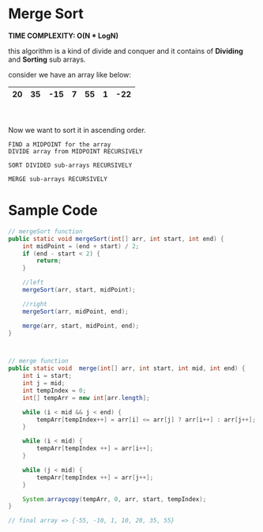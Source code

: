 # Merge Sort
**TIME COMPLEXITY: O(N * LogN)**

this algorithm is a kind of divide and conquer and it contains of **Dividing** and **Sorting** sub arrays.

consider we have an array like below:

| 20 | 35 | -15 |7 | 55 | 1 | -22| 
|---|---|---|---|---|---|---|

<br></br>
Now we want to sort it in ascending order.

```
FIND a MIDPOINT for the array
DIVIDE array from MIDPOINT RECURSIVELY

SORT DIVIDED sub-arrays RECURSIVELY

MERGE sub-arrays RECURSIVELY

```

# Sample Code

```java
// mergeSort function
public static void mergeSort(int[] arr, int start, int end) {
    int midPoint = (end + start) / 2;
    if (end - start < 2) {
        return;
    }

    //left
    mergeSort(arr, start, midPoint);

    //right
    mergeSort(arr, midPoint, end);

    merge(arr, start, midPoint, end);
}



// merge function
public static void  merge(int[] arr, int start, int mid, int end) {
    int i = start;
    int j = mid;
    int tempIndex = 0;
    int[] tempArr = new int[arr.length];

    while (i < mid && j < end) {
        tempArr[tempIndex++] = arr[i] <= arr[j] ? arr[i++] : arr[j++];
    }

    while (i < mid) {
        tempArr[tempIndex ++] = arr[i++];
    }

    while (j < mid) {
        tempArr[tempIndex ++] = arr[j++];
    }

    System.arraycopy(tempArr, 0, arr, start, tempIndex);
}

// final array => {-55, -10, 1, 10, 20, 35, 55}

```

